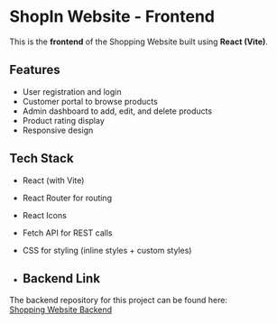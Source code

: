 # ShopIn Website - Frontend

This is the **frontend** of the Shopping Website built using **React (Vite)**.

## Features

- User registration and login
- Customer portal to browse products
- Admin dashboard to add, edit, and delete products
- Product rating display
- Responsive design

## Tech Stack

- React (with Vite)
- React Router for routing
- React Icons
- Fetch API for REST calls
- CSS for styling (inline styles + custom styles)

- ## Backend Link

The backend repository for this project can be found here:  
[Shopping Website Backend]((https://github.com/riya8866/ShopIn-Backend))




